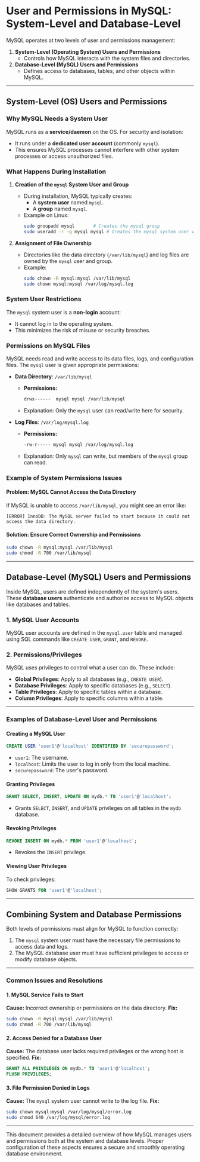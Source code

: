 # User and Permissions in MySQL: System-Level and Database-Level

MySQL operates at two levels of user and permissions management:

1. **System-Level (Operating System) Users and Permissions**
   - Controls how MySQL interacts with the system files and directories.
2. **Database-Level (MySQL) Users and Permissions**
   - Defines access to databases, tables, and other objects within MySQL.

---

## System-Level (OS) Users and Permissions

### Why MySQL Needs a System User

MySQL runs as a **service/daemon** on the OS. For security and isolation:

- It runs under a **dedicated user account** (commonly `mysql`).
- This ensures MySQL processes cannot interfere with other system processes or access unauthorized files.

### What Happens During Installation

1. **Creation of the `mysql` System User and Group**

   - During installation, MySQL typically creates:
     - A **system user** named `mysql`.
     - A **group** named `mysql`.
   - Example on Linux:
     ```bash
     sudo groupadd mysql       # Creates the mysql group
     sudo useradd -r -g mysql mysql # Creates the mysql system user with no login shell
     ```

2. **Assignment of File Ownership**
   - Directories like the data directory (`/var/lib/mysql`) and log files are owned by the `mysql` user and group.
   - Example:
     ```bash
     sudo chown -R mysql:mysql /var/lib/mysql
     sudo chown mysql:mysql /var/log/mysql.log
     ```

### System User Restrictions

The `mysql` system user is a **non-login** account:

- It cannot log in to the operating system.
- This minimizes the risk of misuse or security breaches.

### Permissions on MySQL Files

MySQL needs read and write access to its data files, logs, and configuration files. The `mysql` user is given appropriate permissions:

- **Data Directory**: `/var/lib/mysql`

  - **Permissions:**
    ```bash
    drwx------  mysql mysql /var/lib/mysql
    ```
  - Explanation: Only the `mysql` user can read/write here for security.

- **Log Files**: `/var/log/mysql.log`
  - **Permissions:**
    ```bash
    -rw-r----- mysql mysql /var/log/mysql.log
    ```
  - Explanation: Only `mysql` can write, but members of the `mysql` group can read.

### Example of System Permissions Issues

#### Problem: MySQL Cannot Access the Data Directory

If MySQL is unable to access `/var/lib/mysql`, you might see an error like:

```plaintext
[ERROR] InnoDB: The MySQL server failed to start because it could not access the data directory.
```

#### Solution: Ensure Correct Ownership and Permissions

```bash
sudo chown -R mysql:mysql /var/lib/mysql
sudo chmod -R 700 /var/lib/mysql
```

---

## Database-Level (MySQL) Users and Permissions

Inside MySQL, users are defined independently of the system's users. These **database users** authenticate and authorize access to MySQL objects like databases and tables.

### 1. MySQL User Accounts

MySQL user accounts are defined in the `mysql.user` table and managed using SQL commands like `CREATE USER`, `GRANT`, and `REVOKE`.

### 2. Permissions/Privileges

MySQL uses privileges to control what a user can do. These include:

- **Global Privileges**: Apply to all databases (e.g., `CREATE USER`).
- **Database Privileges**: Apply to specific databases (e.g., `SELECT`).
- **Table Privileges**: Apply to specific tables within a database.
- **Column Privileges**: Apply to specific columns within a table.

---

### Examples of Database-Level User and Permissions

#### Creating a MySQL User

```sql
CREATE USER 'user1'@'localhost' IDENTIFIED BY 'securepassword';
```

- `user1`: The username.
- `localhost`: Limits the user to log in only from the local machine.
- `securepassword`: The user's password.

#### Granting Privileges

```sql
GRANT SELECT, INSERT, UPDATE ON mydb.* TO 'user1'@'localhost';
```

- Grants `SELECT`, `INSERT`, and `UPDATE` privileges on all tables in the `mydb` database.

#### Revoking Privileges

```sql
REVOKE INSERT ON mydb.* FROM 'user1'@'localhost';
```

- Revokes the `INSERT` privilege.

#### Viewing User Privileges

To check privileges:

```sql
SHOW GRANTS FOR 'user1'@'localhost';
```

---

## Combining System and Database Permissions

Both levels of permissions must align for MySQL to function correctly:

1. The `mysql` system user must have the necessary file permissions to access data and logs.
2. The MySQL database user must have sufficient privileges to access or modify database objects.

---

### Common Issues and Resolutions

#### 1. MySQL Service Fails to Start

**Cause:** Incorrect ownership or permissions on the data directory.
**Fix:**

```bash
sudo chown -R mysql:mysql /var/lib/mysql
sudo chmod -R 700 /var/lib/mysql
```

#### 2. Access Denied for a Database User

**Cause:** The database user lacks required privileges or the wrong host is specified.
**Fix:**

```sql
GRANT ALL PRIVILEGES ON mydb.* TO 'user1'@'localhost';
FLUSH PRIVILEGES;
```

#### 3. File Permission Denied in Logs

**Cause:** The `mysql` system user cannot write to the log file.
**Fix:**

```bash
sudo chown mysql:mysql /var/log/mysql/error.log
sudo chmod 640 /var/log/mysql/error.log
```

---

This document provides a detailed overview of how MySQL manages users and permissions both at the system and database levels. Proper configuration of these aspects ensures a secure and smoothly operating database environment.
